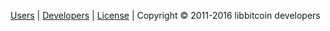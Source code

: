 [Users](Home) | 
[Developers](https://github.com/libbitcoin/libbitcoin-explorer/blob/master/README.md) | 
[License](https://github.com/libbitcoin/libbitcoin-explorer/blob/master/COPYING) | 
Copyright © 2011-2016 libbitcoin developers